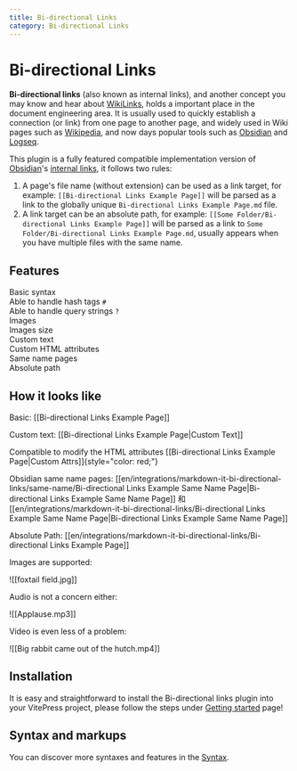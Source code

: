 ```yaml
---
title: Bi-directional Links
category: Bi-directional Links
---
```


<script setup>
import packageJSON from '~/packages/markdown-it-bi-directional-links/package.json'
</script>

# Bi-directional Links <Badge type="tip" :text="`v${packageJSON.version}`" />

**Bi-directional links** (also known as internal links), and another concept you may know and hear about [WikiLinks](https://en.wikipedia.org/wiki/Help:Link), holds a important place in the document engineering area. It is usually used to quickly establish a connection (or link) from one page to another page, and widely used in Wiki pages such as [Wikipedia](https://wikipedia.org), and now days popular tools such as [Obsidian](https://obsidian.md/) and [Logseq](https://logseq.com/).

This plugin is a fully featured compatible implementation version of [Obsidian](https://obsidian.md)'s [internal links](https://help.obsidian.md/Linking+notes+and+files/Internal+links), it follows two rules:

1. A page's file name (without extension) can be used as a link target, for example: `[[Bi-directional Links Example Page]]` will be parsed as a link to the globally unique `Bi-directional Links Example Page.md` file.
2. A link target can be an absolute path, for example: `[[Some Folder/Bi-directional Links Example Page]]` will be parsed as a link to `Some Folder/Bi-directional Links Example Page.md`, usually appears when you have multiple files with the same name.

## Features

<div grid="~ cols-[auto_1fr] gap-1" items-start my-1>
  <div h=[1rem]><div i-icon-park-outline:check-one text="green-600" /></div>
  <span>Basic syntax</span>
  <div h=[1rem]><div i-icon-park-outline:check-one text="green-600" /></div>
  <span>Able to handle hash tags <code>#</code></span>
  <div h=[1rem]><div i-icon-park-outline:check-one text="green-600" /></div>
  <span>Able to handle query strings <code>?</code></span>
  <div h=[1rem]><div i-icon-park-outline:check-one text="green-600" /></div>
  <span>Images</span>
  <div h=[1rem]><div i-icon-park-outline:check-one text="green-600" /></div>
  <span>Images size</span>
  <div h=[1rem]><div i-icon-park-outline:check-one text="green-600" /></div>
  <span>Custom text</span>
  <div h=[1rem]><div i-icon-park-outline:check-one text="green-600" /></div>
  <span>Custom HTML attributes</span>
  <div h=[1rem]><div i-icon-park-outline:check-one text="green-600" /></div>
  <span>Same name pages</span>
  <div h=[1rem]><div i-icon-park-outline:check-one text="green-600" /></div>
  <span>Absolute path</span>
</div>

## How it looks like

Basic: [[Bi-directional Links Example Page]]

Custom text: [[Bi-directional Links Example Page|Custom Text]]

Compatible to modify the HTML attributes [[Bi-directional Links Example Page|Custom Attrs]]{style="color: red;"}

Obsidian same name pages: [[en/integrations/markdown-it-bi-directional-links/same-name/Bi-directional Links Example Same Name Page|Bi-directional Links Example Same Name Page]] 和 [[en/integrations/markdown-it-bi-directional-links/Bi-directional Links Example Same Name Page|Bi-directional Links Example Same Name Page]]

Absolute Path: [[en/integrations/markdown-it-bi-directional-links/Bi-directional Links Example Page]]

Images are supported:

![[foxtail field.jpg]]

Audio is not a concern either:

![[Applause.mp3]]

Video is even less of a problem:

![[Big rabbit came out of the hutch.mp4]]

## Installation

It is easy and straightforward to install the Bi-directional links plugin into your VitePress project, please follow the steps under [Getting started](./getting-started) page!

## Syntax and markups

You can discover more syntaxes and features in the [Syntax](./syntax).
